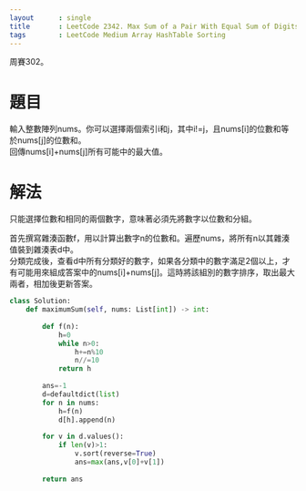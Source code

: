 ```yaml
--- 
layout      : single
title       : LeetCode 2342. Max Sum of a Pair With Equal Sum of Digits
tags        : LeetCode Medium Array HashTable Sorting
---
```

周賽302。

# 題目
輸入整數陣列nums。你可以選擇兩個索引i和j，其中i!=j，且nums[i]的位數和等於nums[j]的位數和。  
回傳nums[i]+nums[j]所有可能中的最大值。  

# 解法
只能選擇位數和相同的兩個數字，意味著必須先將數字以位數和分組。  

首先撰寫雜湊函數f，用以計算出數字n的位數和。遍歷nums，將所有n以其雜湊值裝到雜湊表d中。  
分類完成後，查看d中所有分類好的數字，如果各分類中的數字滿足2個以上，才有可能用來組成答案中的nums[i]+nums[j]。這時將該組別的數字排序，取出最大兩者，相加後更新答案。  

```python
class Solution:
    def maximumSum(self, nums: List[int]) -> int:
        
        def f(n):
            h=0
            while n>0:
                h+=n%10
                n//=10
            return h
        
        ans=-1
        d=defaultdict(list)
        for n in nums:
            h=f(n)
            d[h].append(n)
            
        for v in d.values():
            if len(v)>1:
                v.sort(reverse=True)
                ans=max(ans,v[0]+v[1])
        
        return ans
```
